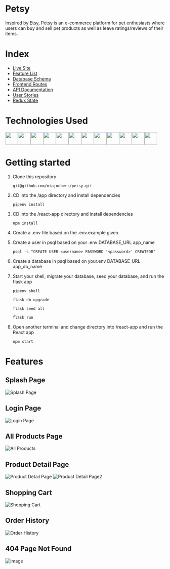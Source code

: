 # Petsy

Inspired by Etsy, Petsy is an e-commerce platform for pet enthusiasts where users can buy and sell pet products as well as leave ratings/reviews of their items.

# Index

- [Live Site](https://petsy-store.herokuapp.com/)
- [Feature List](https://github.com/miajoubert/petsy/wiki/Feature-List)
- [Database Schema](https://github.com/miajoubert/petsy/wiki/Database-Schema)
- [Frontend Routes](https://github.com/miajoubert/petsy/wiki/Frontend-Routes)
- [API Documentation](https://github.com/miajoubert/petsy/wiki/API-Routes)
- [User Stories](https://github.com/miajoubert/petsy/wiki/User-Stories)
- [Redux State](https://github.com/miajoubert/petsy/wiki/Redux-State)

# Technologies Used

<img src="https://cdn.jsdelivr.net/gh/devicons/devicon/icons/python/python-original.svg" height=40/><img src="https://cdn.jsdelivr.net/gh/devicons/devicon/icons/flask/flask-original.svg" height=40/><img src="https://cdn.jsdelivr.net/gh/devicons/devicon/icons/sqlalchemy/sqlalchemy-original.svg" height=40/><img  src="https://cdn.jsdelivr.net/gh/devicons/devicon/icons/javascript/javascript-original.svg"  height=40/><img src="https://cdn.jsdelivr.net/gh/devicons/devicon/icons/react/react-original.svg" height=40/><img src="https://cdn.jsdelivr.net/gh/devicons/devicon/icons/redux/redux-original.svg" height=40/><img src="https://cdn.jsdelivr.net/gh/devicons/devicon/icons/nodejs/nodejs-plain-wordmark.svg" height=40/><img  src="https://cdn.jsdelivr.net/gh/devicons/devicon/icons/css3/css3-original.svg"  height=40/><img  src="https://cdn.jsdelivr.net/gh/devicons/devicon/icons/html5/html5-original.svg"  height=40/><img  src="https://cdn.jsdelivr.net/gh/devicons/devicon/icons/git/git-original.svg"  height=40/><img src="https://cdn.jsdelivr.net/gh/devicons/devicon/icons/docker/docker-original.svg" height=40/><img  src="https://cdn.jsdelivr.net/gh/devicons/devicon/icons/vscode/vscode-original.svg"  height=40/>

# Getting started

1. Clone this repository

   ```git@github.com/miajoubert/petsy.git```

2. CD into the /app directory and install dependencies

    ```pipenv install```

3. CD into the /react-app directory and install dependencies

    ```npm install```

4.  Create a .env file based on the .env.example given

5.  Create a user in psql based on your .env DATABASE_URL app_name

    ```psql -c "CREATE USER <username> PASSWORD '<password>' CREATEDB"```

6.  Create a database in psql based on your.env DATABASE_URL app_db_name

7. Start your shell, migrate your database, seed your database, and run the flask app

   ```pipenv shell```

   ```flask db upgrade```

    ```flask seed all```

    ```flask run```

8. Open another terminal and change directory into /react-app and run the React app

	```npm start```


# Features

## Splash Page 
![Splash Page](https://user-images.githubusercontent.com/92398763/158102304-8f352a22-ad0c-439c-adb9-76e5443c0bc1.png)


## Login Page
![Login Page](https://user-images.githubusercontent.com/92398763/158102327-367a82cc-3970-4b1d-9a95-72e5861d6534.png)


## All Products Page
![All Products](https://user-images.githubusercontent.com/92398763/158102344-6089a025-b8af-485d-a335-5d18d43efcfe.png)


## Product Detail Page
![Product Detail Page](https://user-images.githubusercontent.com/92398763/158102357-e3531954-058f-4b94-b98a-d28d37d8b659.png)
![Product Detail Page2](https://user-images.githubusercontent.com/92398763/158102372-0fb90c0f-4e37-48cc-a088-6f3e1953faeb.png)


## Shopping Cart
![Shopping Cart](https://user-images.githubusercontent.com/92398763/158102398-57e590a3-dac1-4fd8-a7a3-f6efe05e6243.png)


## Order History
![Order History](https://user-images.githubusercontent.com/92398763/158102410-bbbff3f9-5a3f-47f9-8951-043dea0b9ac7.png)


## 404 Page Not Found 
![image](https://user-images.githubusercontent.com/87781597/158023261-a9b58781-45b6-47eb-a058-73bd005135f7.png)
